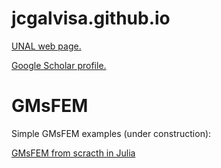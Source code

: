 # jcgalvisa.github.io
<a href="https://sites.google.com/view/jgalvis/home" class="button">UNAL web page.</a>


<a href="https://scholar.google.com/citations?user=lbfc2joAAAAJ&hl=en" class="button">Google Scholar profile.</a>

<h1> GMsFEM </h1>
Simple GMsFEM examples (under construction):
<html>
<body>


<a href="https://jcgalvisa.github.io/GMsFEM/GMsFEM_Julia/gmsfemexplained.html" class="button">GMsFEM from scracth in Julia</a>

